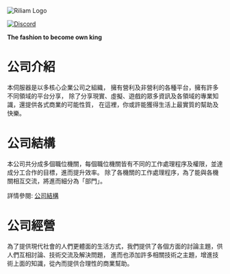 ![Riliam Logo](https://img.onl/p6f4zN)

[![Discord](https://img.shields.io/discord/343440455738064897.svg)](https://discord.gg/Bw7K9Uk)

**The fashion to become own king**
# 公司介紹
本伺服器是以多核心企業公司之組織，
擁有營利及非營利的各種平台，擁有許多不同領域的平台分享，
除了分享現實、虛擬、遊戲的眾多資訊及各領域的專業知識，還提供各式商業的可能性質，
在這裡，你或許能獲得生活上最實質的幫助及快樂。
# 公司結構
本公司共分成多個職位機關，每個職位機關皆有不同的工作處理程序及權限，並達成分工合作的目標，進而提升效率。
除了各機關的工作處理程序，為了能與各機關相互交流，將進而細分為「部門」。

詳情參閱: [公司結構](https://github.com/Riliam/Position-structure/wiki/公司結構)
# 公司經營
為了提供現代社會的人們更體面的生活方式，我們提供了各個方面的討論主題，供人們互相討論、技術交流及解決問題，
進而也添加許多相關技術之主題，增進技術上面的知識，從內而提供合理性的商業幫助。

